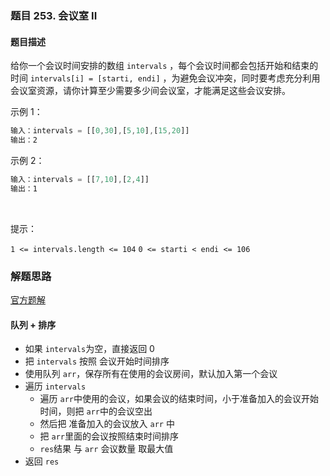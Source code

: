 ### 题目 253. 会议室 II
#### 题目描述
给你一个会议时间安排的数组 `intervals` ，每个会议时间都会包括开始和结束的时间 `intervals[i] = [starti, endi]` ，为避免会议冲突，同时要考虑充分利用会议室资源，请你计算至少需要多少间会议室，才能满足这些会议安排。


示例 1：

```js
输入：intervals = [[0,30],[5,10],[15,20]]
输出：2
```
示例 2：

```js
输入：intervals = [[7,10],[2,4]]
输出：1
```
 

提示：

`1 <= intervals.length <= 104`
`0 <= starti < endi <= 106`


### 解题思路
[官方题解](https://leetcode-cn.com/problems/meeting-rooms-ii/solution/hui-yi-shi-ii-by-leetcode/)
#### 队列 + 排序
- 如果 `intervals`为空，直接返回 0
- 把 `intervals` 按照 会议开始时间排序
- 使用队列 `arr`，保存所有在使用的会议房间，默认加入第一个会议
- 遍历 `intervals`
  - 遍历 `arr`中使用的会议，如果会议的结束时间，小于准备加入的会议开始时间，则把 `arr`中的会议空出
  - 然后把 准备加入的会议放入 `arr` 中
  - 把 `arr`里面的会议按照结束时间排序
  - `res`结果 与 `arr` 会议数量 取最大值
- 返回 `res`
  
